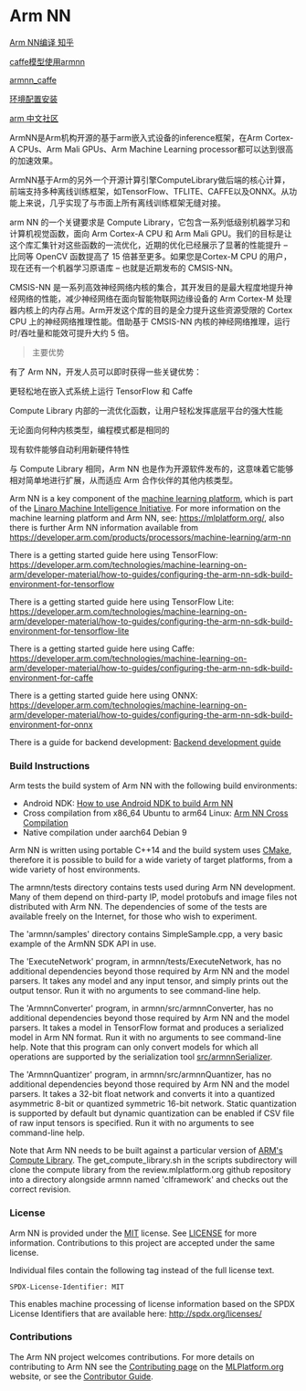 # Arm NN

[Arm NN编译  知乎](https://zhuanlan.zhihu.com/p/71369040)

[caffe模型使用armnn](https://blog.csdn.net/liugan528/article/details/80430760)

[armnn_caffe](https://github.com/GarryLau/armnn_caffe)

[环境配置安装](https://blog.csdn.net/liugan528/article/details/80272763)

[arm 中文社区](https://community.arm.com/cn/)

ArmNN是Arm机构开源的基于arm嵌入式设备的inference框架，在Arm Cortex-A CPUs、Arm Mali GPUs、Arm Machine Learning processor都可以达到很高的加速效果。

ArmNN基于Arm的另外一个开源计算引擎ComputeLibrary做后端的核心计算，前端支持多种离线训练框架，如TensorFlow、TFLITE、CAFFE以及ONNX。从功能上来说，几乎实现了与市面上所有离线训练框架无缝对接。

arm NN 的一个关键要求是 Compute Library，它包含一系列低级别机器学习和计算机视觉函数，面向 Arm Cortex-A CPU 和 Arm Mali GPU。我们的目标是让这个库汇集针对这些函数的一流优化，近期的优化已经展示了显著的性能提升 – 比同等 OpenCV 函数提高了 15 倍甚至更多。如果您是Cortex-M CPU 的用户，现在还有一个机器学习原语库 – 也就是近期发布的 CMSIS-NN。

CMSIS-NN 是一系列高效神经网络内核的集合，其开发目的是最大程度地提升神经网络的性能，减少神经网络在面向智能物联网边缘设备的 Arm Cortex-M 处理器内核上的内存占用。Arm开发这个库的目的是全力提升这些资源受限的 Cortex CPU 上的神经网络推理性能。借助基于 CMSIS-NN 内核的神经网络推理，运行时/吞吐量和能效可提升大约 5 倍。

> 主要优势

有了 Arm NN，开发人员可以即时获得一些关键优势：

更轻松地在嵌入式系统上运行 TensorFlow 和 Caffe

Compute Library 内部的一流优化函数，让用户轻松发挥底层平台的强大性能

无论面向何种内核类型，编程模式都是相同的

现有软件能够自动利用新硬件特性

与 Compute Library 相同，Arm NN 也是作为开源软件发布的，这意味着它能够相对简单地进行扩展，从而适应 Arm 合作伙伴的其他内核类型。

Arm NN is a key component of the [machine learning platform](https://mlplatform.org/), which is part of the [Linaro Machine Intelligence Initiative](https://www.linaro.org/news/linaro-announces-launch-of-machine-intelligence-initiative/). For more information on the machine learning platform and Arm NN, see: <https://mlplatform.org/>, also there is further Arm NN information available from <https://developer.arm.com/products/processors/machine-learning/arm-nn>

There is a getting started guide here using TensorFlow: <https://developer.arm.com/technologies/machine-learning-on-arm/developer-material/how-to-guides/configuring-the-arm-nn-sdk-build-environment-for-tensorflow>

There is a getting started guide here using TensorFlow Lite: <https://developer.arm.com/technologies/machine-learning-on-arm/developer-material/how-to-guides/configuring-the-arm-nn-sdk-build-environment-for-tensorflow-lite>

There is a getting started guide here using Caffe: <https://developer.arm.com/technologies/machine-learning-on-arm/developer-material/how-to-guides/configuring-the-arm-nn-sdk-build-environment-for-caffe>

There is a getting started guide here using ONNX: <https://developer.arm.com/technologies/machine-learning-on-arm/developer-material/how-to-guides/configuring-the-arm-nn-sdk-build-environment-for-onnx>

There is a guide for backend development: [Backend development guide](src/backends/README.md)

### Build Instructions

Arm tests the build system of Arm NN with the following build environments:

* Android NDK: [How to use Android NDK to build Arm NN](BuildGuideAndroidNDK.md)
* Cross compilation from x86_64 Ubuntu to arm64 Linux: [Arm NN Cross Compilation](BuildGuideCrossCompilation.md)
* Native compilation under aarch64 Debian 9

Arm NN is written using portable C++14 and the build system uses [CMake](https://cmake.org/), therefore it is possible to build for a wide variety of target platforms, from a wide variety of host environments.

The armnn/tests directory contains tests used during Arm NN development. Many of them depend on third-party IP, model protobufs and image files not distributed with Arm NN. The dependencies of some of the tests are available freely on the Internet, for those who wish to experiment.

The 'armnn/samples' directory contains SimpleSample.cpp, a very basic example of the ArmNN SDK API in use.

The 'ExecuteNetwork' program, in armnn/tests/ExecuteNetwork, has no additional dependencies beyond those required by Arm NN and the model parsers. It takes any model and any input tensor, and simply prints out the output tensor. Run it with no arguments to see command-line help.

The 'ArmnnConverter' program, in armnn/src/armnnConverter, has no additional dependencies beyond those required by Arm NN and the model parsers. It takes a model in TensorFlow format and produces a serialized model in Arm NN format. Run it with no arguments to see command-line help. Note that this program can only convert models for which all operations are supported by the serialization tool [src/armnnSerializer](src/armnnSerializer/README.md).

The 'ArmnnQuantizer' program, in armnn/src/armnnQuantizer, has no additional dependencies beyond those required by Arm NN and the model parsers. It takes a 32-bit float network and converts it into a quantized asymmetric 8-bit or quantized symmetric 16-bit network.
Static quantization is supported by default but dynamic quantization can be enabled if CSV file of raw input tensors is specified. Run it with no arguments to see command-line help.

Note that Arm NN needs to be built against a particular version of [ARM's Compute Library](https://github.com/ARM-software/ComputeLibrary). The get_compute_library.sh in the scripts subdirectory will clone the compute library from the review.mlplatform.org github repository into a directory alongside armnn named 'clframework' and checks out the correct revision.

### License

Arm NN is provided under the [MIT](https://spdx.org/licenses/MIT.html) license.
See [LICENSE](LICENSE) for more information. Contributions to this project are accepted under the same license.

Individual files contain the following tag instead of the full license text.

    SPDX-License-Identifier: MIT

This enables machine processing of license information based on the SPDX License Identifiers that are available here: http://spdx.org/licenses/

### Contributions

The Arm NN project welcomes contributions. For more details on contributing to Arm NN see the [Contributing page](https://mlplatform.org/contributing/) on the [MLPlatform.org](https://mlplatform.org/) website, or see the [Contributor Guide](ContributorGuide.md).
